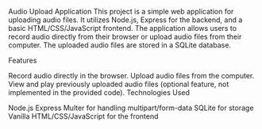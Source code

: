 Audio Upload Application
This project is a simple web application for uploading audio files. It utilizes Node.js, Express for the backend, and a basic HTML/CSS/JavaScript frontend. The application allows users to record audio directly from their browser or upload audio files from their computer. The uploaded audio files are stored in a SQLite database.

Features

Record audio directly in the browser.
Upload audio files from the computer.
View and play previously uploaded audio files (optional feature, not implemented in the provided code).
Technologies Used

Node.js
Express
Multer for handling multipart/form-data
SQLite for storage
Vanilla HTML/CSS/JavaScript for the frontend

